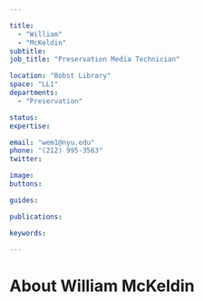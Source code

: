 ```yaml
---

title:
  - "William"
  - "McKeldin"
subtitle: 
job_title: "Preservation Media Technician"

location: "Bobst Library"
space: "LL1"
departments:
  - "Preservation"

status: 
expertise:

email: "wem1@nyu.edu"
phone: "(212) 995-3563"
twitter: 

image: 
buttons:

guides:

publications:

keywords:

---
```


# About William McKeldin


